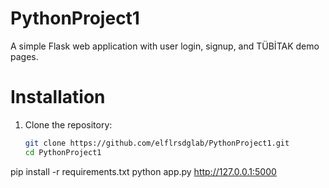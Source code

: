 # PythonProject1

A simple Flask web application with user login, signup, and TÜBİTAK demo pages.

# Installation
1. Clone the repository:
   ```bash
   git clone https://github.com/elflrsdglab/PythonProject1.git
   cd PythonProject1
pip install -r requirements.txt
python app.py
http://127.0.0.1:5000
